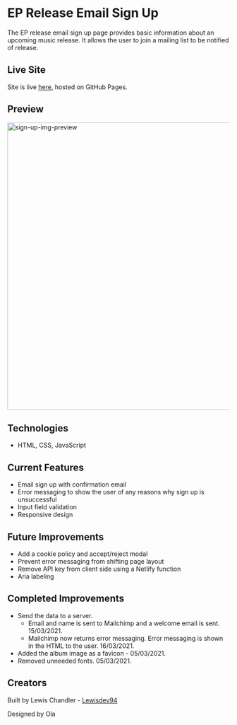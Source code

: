 # EP Release Email Sign Up

The EP release email sign up page provides basic information about an upcoming music release. It allows the user to join a mailing list to be notified of release.

## Live Site

Site is live [here](https://lewisdev94.github.io/ep-release-sign-up/), hosted on GitHub Pages.

## Preview

<img width="650" alt="sign-up-img-preview" src="https://user-images.githubusercontent.com/66197473/112133506-ae0e7a00-8bc3-11eb-8b24-bde67df8f417.png">

## Technologies

- HTML, CSS, JavaScript

## Current Features

- Email sign up with confirmation email
- Error messaging to show the user of any reasons why sign up is unsuccessful
- Input field validation
- Responsive design 

## Future Improvements

- Add a cookie policy and accept/reject modal
- Prevent error messaging from shifting page layout
- Remove API key from client side using a Netlify function
- Aria labeling


## Completed Improvements

- Send the data to a server.
  - Email and name is sent to Mailchimp and a welcome email is sent. 15/03/2021.
  - Mailchimp now returns error messaging. Error messaging is shown in the HTML to the user. 16/03/2021.
- Added the album image as a favicon - 05/03/2021.
- Removed unneeded fonts. 05/03/2021.

## Creators

Built by Lewis Chandler - [Lewisdev94](https://github.com/Lewisdev94)

Designed by Ola
